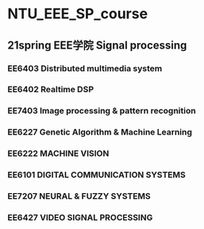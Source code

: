 # NTU_EEE_SP_course
## 21spring EEE学院 Signal processing 
### EE6403 Distributed multimedia system
### EE6402 Realtime DSP 
### EE7403 Image processing & pattern recognition
### EE6227 Genetic Algorithm & Machine Learning
### EE6222 MACHINE VISION  
### EE6101 DIGITAL COMMUNICATION SYSTEMS   
### EE7207 NEURAL & FUZZY SYSTEMS  
### EE6427 VIDEO SIGNAL PROCESSING  
